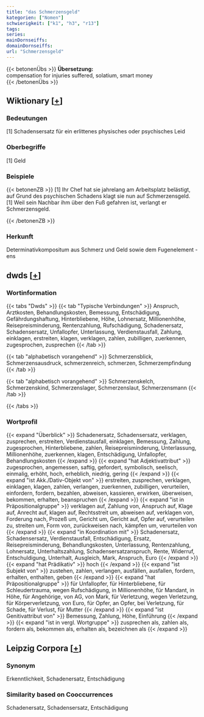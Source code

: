 ```yaml
---
title: "das Schmerzensgeld"
kategorien: ["Nomen"]
schwierigkeit: ["k1", "h3", "r13"]
tags:
series:
mainDornseiffs:
domainDornseiffs:
url: "Schmerzensgeld"
---
```


{{< betonenÜbs >}}
**Übersetzung:**  
compensation for injuries suffered, solatium, smart money  
{{< /betonenÜbs >}}

## Wiktionary [[+](https://de.wiktionary.org/wiki/Schmerzensgeld)]

### Bedeutungen
[1] Schadensersatz für ein erlittenes physisches oder psychisches Leid  

### Oberbegriffe
[1] Geld  

### Beispiele
{{< betonenZB >}}
[1] Ihr Chef hat sie jahrelang am Arbeitsplatz belästigt, auf Grund des psychischen Schadens klagt sie nun auf Schmerzensgeld.  
[1] Weil sein Nachbar ihm über den Fuß gefahren ist, verlangt er Schmerzensgeld.  

{{< /betonenZB >}}
### Herkunft
Determinativkompositum aus Schmerz und Geld sowie dem Fugenelement -ens  



## dwds [[+](https://www.dwds.de/wb/Schmerzensgeld)]

### Wortinformation
{{< tabs "Dwds" >}}
{{< tab "Typische Verbindungen" >}}
Anspruch, Arztkosten, Behandlungskosten, Bemessung, Entschädigung, Gefährdungshaftung, Hinterbliebene, Höhe, Lohnersatz, Millionenhöhe, Reisepreisminderung, Rentenzahlung, Rufschädigung, Schadenersatz, Schadensersatz, Unfallopfer, Unterlassung, Verdienstausfall, Zahlung, einklagen, erstreiten, klagen, verklagen, zahlen, zubilligen, zuerkennen, zugesprochen, zusprechen
{{< /tab >}}

{{< tab "alphabetisch vorangehend" >}}
Schmerzensblick, Schmerzensausdruck, schmerzenreich, schmerzen, Schmerzempfindung
{{< /tab >}}

{{< tab "alphabetisch vorangehend" >}}
Schmerzenskelch, Schmerzenskind, Schmerzenslager, Schmerzenslaut, Schmerzensmann
{{< /tab >}}

{{< /tabs >}}

### Wortprofil
{{< expand "Überblick" >}} Schadenersatz, Schadensersatz, verklagen, zusprechen, erstreiten, Verdienstausfall, einklagen, Bemessung, Zahlung, zugesprochen, Hinterbliebene, zahlen, Reisepreisminderung, Unterlassung, Millionenhöhe, zuerkennen, klagen, Entschädigung, Unfallopfer, Behandlungskosten {{< /expand >}}
{{< expand "hat Adjektivattribut" >}} zugesprochen, angemessen, saftig, gefordert, symbolisch, seelisch, einmalig, erhöht, hoch, erheblich, niedrig, gering {{< /expand >}}
{{< expand "ist Akk./Dativ-Objekt von" >}} erstreiten, zusprechen, verklagen, einklagen, klagen, zahlen, verlangen, zuerkennen, zubilligen, verurteilen, einfordern, fordern, bezahlen, abweisen, kassieren, erwirken, überweisen, bekommen, erhalten, beanspruchen {{< /expand >}}
{{< expand "ist in Präpositionalgruppe" >}} verklagen auf, Zahlung von, Anspruch auf, Klage auf, Anrecht auf, klagen auf, Rechtsstreit um, abweisen auf, verklagen von, Forderung nach, Prozeß um, Gericht um, Gericht auf, Opfer auf, verurteilen zu, streiten um, Form von, zurückweisen nach, kämpfen um, verurteilen von {{< /expand >}}
{{< expand "in Koordination mit" >}} Schadenersatz, Schadensersatz, Verdienstausfall, Entschädigung, Ersatz, Reisepreisminderung, Behandlungskosten, Unterlassung, Rentenzahlung, Lohnersatz, Unterhaltszahlung, Schadensersatzanspruch, Rente, Widerruf, Entschuldigung, Unterhalt, Ausgleich, Mark, Anspruch, Euro {{< /expand >}}
{{< expand "hat Prädikativ" >}} hoch {{< /expand >}}
{{< expand "ist Subjekt von" >}} zustehen, zahlen, verlangen, ausfällen, ausfallen, fordern, erhalten, enthalten, geben {{< /expand >}}
{{< expand "hat Präpositionalgruppe" >}} für Unfallopfer, für Hinterbliebene, für Schleudertrauma, wegen Rufschädigung, in Millionenhöhe, für Mandant, in Höhe, für Angehörige, von AG, von Mark, für Verletzung, wegen Verletzung, für Körperverletzung, von Euro, für Opfer, an Opfer, bei Verletzung, für Schade, für Verlust, für Mutter {{< /expand >}}
{{< expand "ist Genitivattribut von" >}} Bemessung, Zahlung, Höhe, Einführung {{< /expand >}}
{{< expand "ist in vergl. Wortgruppe" >}} zusprechen als, zahlen als, fordern als, bekommen als, erhalten als, bezeichnen als {{< /expand >}}

## Leipzig Corpora [[+](https://corpora.uni-leipzig.de/en/res?word=Schmerzensgeld&corpusId=deu_newscrawl-public_2018)]


### Synonym
Erkenntlichkeit, Schadenersatz, Entschädigung


### Similarity based on Cooccurrences
Schadenersatz, Schadensersatz, Entschädigung

